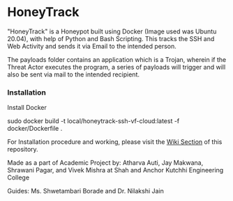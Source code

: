 # HoneyTrack

"HoneyTrack" is a Honeypot built using Docker (Image used was Ubuntu 20.04), with help of Python and Bash Scripting. This tracks the SSH and Web Activity and sends it via Email to the intended person.

The payloads folder contains an application which is a Trojan, wherein if the Threat Actor executes the program, a series of payloads will trigger and will also be sent via mail to the intended recipient.

### Installation

Install Docker

sudo docker build -t local/honeytrack-ssh-vf-cloud:latest -f docker/Dockerfile .


For Installation procedure and working, please visit the [Wiki Section](https://github.com/aatharvauti/HoneyTrack/wiki) of this repository.

Made as a part of Academic Project by: Atharva Auti, Jay Makwana, Shrawani Pagar, and Vivek Mishra at Shah and Anchor Kutchhi Engineering College

Guides: Ms. Shwetambari Borade and Dr. Nilakshi Jain
